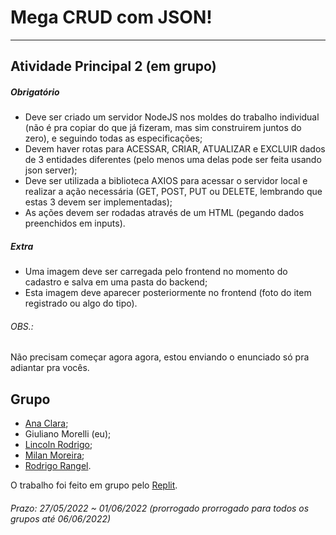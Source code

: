 # Mega CRUD com JSON!  

---  

## Atividade Principal 2 (em grupo)

##### Obrigatório  

- Deve ser criado um servidor NodeJS nos moldes do trabalho individual (não é pra copiar do que já fizeram, mas sim construirem juntos do zero), e seguindo todas as especificações;  
- Devem haver rotas para ACESSAR, CRIAR, ATUALIZAR e EXCLUIR dados de 3 entidades diferentes (pelo menos uma delas pode ser feita usando json server);  
- Deve ser utilizada a biblioteca AXIOS para acessar o servidor local e realizar a ação necessária (GET, POST, PUT ou DELETE, lembrando que estas 3 devem ser implementadas);  
- As ações devem ser rodadas através de um HTML (pegando dados preenchidos em inputs).  

##### Extra  

- Uma imagem deve ser carregada pelo frontend no momento do cadastro e salva em uma pasta do backend;  
- Esta imagem deve aparecer posteriormente no frontend (foto do item registrado ou algo do tipo).  

###### OBS.:

Não precisam começar agora agora, estou enviando o enunciado só pra adiantar pra vocês.

## Grupo  
- [Ana Clara](https://github.com/acbarbeta);  
- Giuliano Morelli (eu);  
- [Lincoln Rodrigo](https://github.com/LinkolnR);  
- [Milan Moreira](https://github.com/Milan-Cruz);  
- [Rodrigo Rangel](https://github.com/rodrigo-rngl).  

O trabalho foi feito em grupo pelo [Replit](https://replit.com/@Giunossauro/AtvPrincipal2).  

###### Prazo: 27/05/2022 ~ 01/06/2022 (prorrogado prorrogado para todos os grupos até 06/06/2022)  
